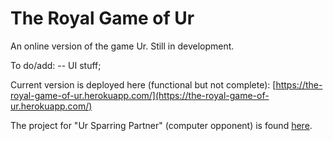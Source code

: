 ﻿# The Royal Game of Ur

An online version of the game Ur.
Still in development. 

To do/add:
-- UI stuff;

Current version is deployed here (functional but not complete): [https://the-royal-game-of-ur.herokuapp.com/](https://the-royal-game-of-ur.herokuapp.com/)


The project for "Ur Sparring Partner" (computer opponent) is found [here](https://github.com/HASSHH/ur-sparring-partner).
